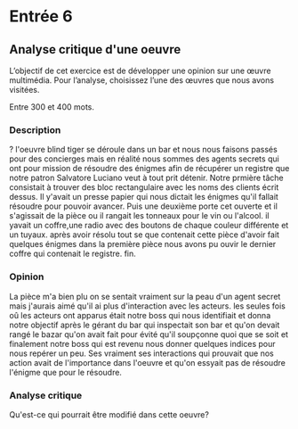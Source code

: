 # Entrée 6
## Analyse critique d'une oeuvre

L’objectif de cet exercice est de développer une opinion sur une œuvre multimédia. Pour l’analyse, choisissez l’une des œuvres que nous avons visitées. 

Entre 300 et 400 mots. 

### Description
? l'oeuvre blind tiger se déroule dans un bar et nous nous faisons passés pour des concierges mais en réalité nous sommes des agents secrets qui ont pour mission de résoudre des énigmes afin de récupérer un registre que notre patron Salvatore Luciano veut à tout prit détenir. Notre prmière tâche consistait à trouver des bloc rectangulaire avec les noms des clients écrit dessus. Il y'avait un presse papier qui nous dictait les énigmes qu'il fallait résoudre pour pouvoir avancer. Puis une deuxième porte cet ouverte et il s'agissait de la pièce ou il rangait les tonneaux pour le vin ou l'alcool. il yavait un coffre,une radio avec des boutons de chaque couleur différente et un tuyaux. après avoir résolu tout se que contenait cette pièce d'avoir fait quelques énigmes dans la première pièce nous avons pu ouvir le dernier coffre qui contenait le registre. fin.

### Opinion
La pièce m'a bien plu on se sentait vraiment sur la peau d'un agent secret mais j'aurais aimé qu'il ai plus d'interaction avec les acteurs. les seules fois oû les acteurs ont apparus était notre boss qui nous identifiait et donna notre objectif après le gérant du bar qui inspectait son bar et qu'on devait rangé le bazar qu'on avait fait pour évité qu'il soupçonne quoi que se soit et finalement notre boss qui est revenu nous donner quelques indices pour nous repérer un peu. Ses vraiment ses interactions qui prouvait que nos action avait de l'importance dans l'oeuvre et qu'on essyait pas de résoudre l'énigme que pour le résoudre.

### Analyse critique
Qu'est-ce qui pourrait être modifié dans cette oeuvre? 
